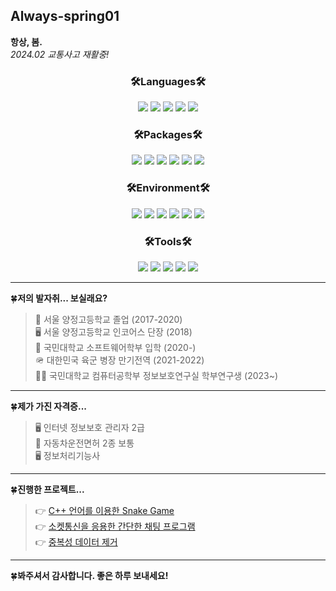 ## Always-spring01
**항상, 봄.**<br>
*2024.02 교통사고 재활중!*
<div align=center> <h3><b>🛠️Languages🛠️</b></h3> </div>

<div align=center>
<img src="https://img.shields.io/badge/C-A8B9CC?style=flat&logo=c&logoColor=white">
<img src="https://img.shields.io/badge/C++-00599C?style=flat&logo=cplusplus&logoColor=white">
<img src="https://img.shields.io/badge/python-3776AB?style=flat&logo=python&logoColor=white">
<img src="https://img.shields.io/badge/html5-E34F26?style=flat&logo=html5&logoColor=white">
<img src="https://img.shields.io/badge/markdown-000000?style=flat&logo=markdown&logoColor=white">
</div>

<div align=center> <h3><b>🛠️Packages🛠️</b></h3> </div>

<div align=center>
<img src="https://img.shields.io/badge/Anaconda-44A833?style=flat&logo=anaconda&logoColor=white">
<img src="https://img.shields.io/badge/scikitlearn-F7931E?style=flat&logo=scikitlearn&logoColor=white">
<img src="https://img.shields.io/badge/tensorflow-FF6F00?style=flat&logo=tensorflow&logoColor=white">
<img src="https://img.shields.io/badge/pytorch-EE4C2C?style=flat&logo=pytorch&logoColor=white">
<img src="https://img.shields.io/badge/pandas-150458?style=flat&logo=pandas&logoColor=white">
<img src="https://img.shields.io/badge/numpy-013243?style=flat&logo=numpy&logoColor=white">
</div>

<div align=center> <h3><b>🛠️Environment🛠️</b></h3> </div>

<div align=center>
<img src="https://img.shields.io/badge/Windows11-0078D4?style=flat&logo=windows11&logoColor=white">
<img src="https://img.shields.io/badge/Ubuntu-E95420?style=flat&logo=Ubuntu&logoColor=white">
<img src="https://img.shields.io/badge/VSCode-007ACC?style=flat&logo=visualstudiocode&logoColor=white">
<img src="https://img.shields.io/badge/Synology-B5B5B6?style=flat&logo=synology&logoColor=white">
<img src="https://img.shields.io/badge/jupyter-F37626?style=flat&logo=jupyter&logoColor=white">
<img src="https://img.shields.io/badge/github-181717?style=flat&logo=github&logoColor=white">
</div>

<div align=center> <h3><b>🛠️Tools🛠️</b></h3> </div>

<div align=center>
<img src="https://img.shields.io/badge/slack-4A154B?style=flat&logo=slack&logoColor=white">
<img src="https://img.shields.io/badge/gmail-EA4335?style=flat&logo=gmail&logoColor=white">
<img src="https://img.shields.io/badge/zoom-0B5Cff?style=flat&logo=zoom&logoColor=white">
<img src="https://img.shields.io/badge/GoogleMeet-00897B?style=flat&logo=googlemeet&logoColor=white">
<img src="https://img.shields.io/badge/KakaoTalk-FFCD00?style=flat&logo=kakaotalk&logoColor=white">
</div>

---
🍀**저의 발자취... 보실래요?**
> 🏫 서울 양정고등학교 졸업 (2017-2020)<br>
🖥️ 서울 양정고등학교 인코어스 단장 (2018)<br>
🏫 국민대학교 소프트웨어학부 입학 (2020-)<br>
🪖 대한민국 육군 병장 만기전역 (2021-2022)<br>
👨‍🔬 국민대학교 컴퓨터공학부 정보보호연구실 학부연구생 (2023~)
---
🍀**제가 가진 자격증...**
> 🖥️ 인터넷 정보보호 관리자 2급<br>
🚗 자동차운전면허 2종 보통<br>
🖥️ 정보처리기능사
---
🍀**진행한 프로젝트...**
> 👉 [C++ 언어를 이용한 Snake Game](https://github.com/always-spring01/Cpp_snake_game)<br>
👉 [소켓통신을 응용한 간단한 채팅 프로그램](https://github.com/always-spring01/SNS_Chat-Program)<br>
👉 [중복성 데이터 제거](https://github.com/always-spring01/Data_Deduplication_Model)<br>
---
🍀**봐주셔서 감사합니다. 좋은 하루 보내세요!**
